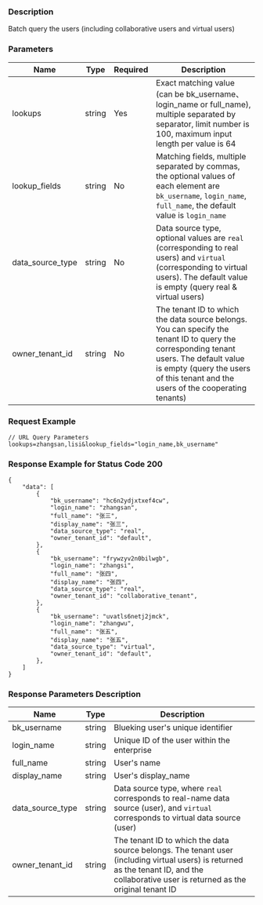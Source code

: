 ### Description

Batch query the users (including collaborative users and virtual users)

### Parameters

| Name             | Type   | Required | Description                                                                                                                                                                                                                 |
|------------------|--------|----------|-----------------------------------------------------------------------------------------------------------------------------------------------------------------------------------------------------------------------------|
| lookups          | string | Yes      | Exact matching value (can be bk_username、login_name or full_name), multiple separated by separator, limit number is 100, maximum input length per value is 64                                                               |
| lookup_fields    | string | No       | Matching fields, multiple separated by commas, the optional values of each element are `bk_username`, `login_name`, `full_name`, the default value is `login_name`                                                          |
| data_source_type | string | No       | Data source type, optional values are `real` (corresponding to real users) and `virtual` (corresponding to virtual users). The default value is empty (query real & virtual users)                                          |
| owner_tenant_id  | string | No       | The tenant ID to which the data source belongs. You can specify the tenant ID to query the corresponding tenant users. The default value is empty (query the users of this tenant and the users of the cooperating tenants) |

### Request Example

```
// URL Query Parameters
lookups=zhangsan,lisi&lookup_fields="login_name,bk_username"
```

### Response Example for Status Code 200

```json5
{
    "data": [
        {
            "bk_username": "hc6n2ydjxtxef4cw",
            "login_name": "zhangsan",
            "full_name": "张三",
            "display_name": "张三",
            "data_source_type": "real",
            "owner_tenant_id": "default",
        },
        {
            "bk_username": "frywzyv2n0bilwgb",
            "login_name": "zhangsi",
            "full_name": "张四",
            "display_name": "张四",
            "data_source_type": "real",
            "owner_tenant_id": "collaborative_tenant",
        },
        {
            "bk_username": "uvatls6netj2jmck",
            "login_name": "zhangwu",
            "full_name": "张五",
            "display_name": "张五",
            "data_source_type": "virtual",
            "owner_tenant_id": "default",
        },
    ]
}
```

### Response Parameters Description

| Name             | Type   | Description                                                                                                                                                                              |
|------------------|--------|------------------------------------------------------------------------------------------------------------------------------------------------------------------------------------------|
| bk_username      | string | Blueking user's unique identifier                                                                                                                                                        |
| login_name       | string | Unique ID of the user within the enterprise                                                                                                                                              |
| full_name        | string | User's name                                                                                                                                                                              |
| display_name     | string | User's display_name                                                                                                                                                                      |
| data_source_type | string | Data source type, where `real` corresponds to real-name data source (user), and `virtual` corresponds to virtual data source (user)                                                      |
| owner_tenant_id  | string | The tenant ID to which the data source belongs. The tenant user (including virtual users) is returned as the tenant ID, and the collaborative user is returned as the original tenant ID |
